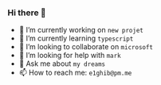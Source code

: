 ### Hi there 👋


- 🔭 I’m currently working on `new projet`
- 🌱 I’m currently learning `typescript`
- 👯 I’m looking to collaborate on `microsoft`
- 🤔 I’m looking for help with `mark`
- 💬 Ask me about `my dreams`
- 📫 How to reach me: `e1ghib@pm.me`

